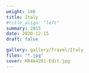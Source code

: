 ```yaml
---
weight: 140
title: Italy
#title_align: "left"
summary: 2015
date: 2020-12-15
draft: false

gallery: gallery/Travel/Italy
files: "*.jpg"
cover: KR4A4261-Edit.jpg
---
```

